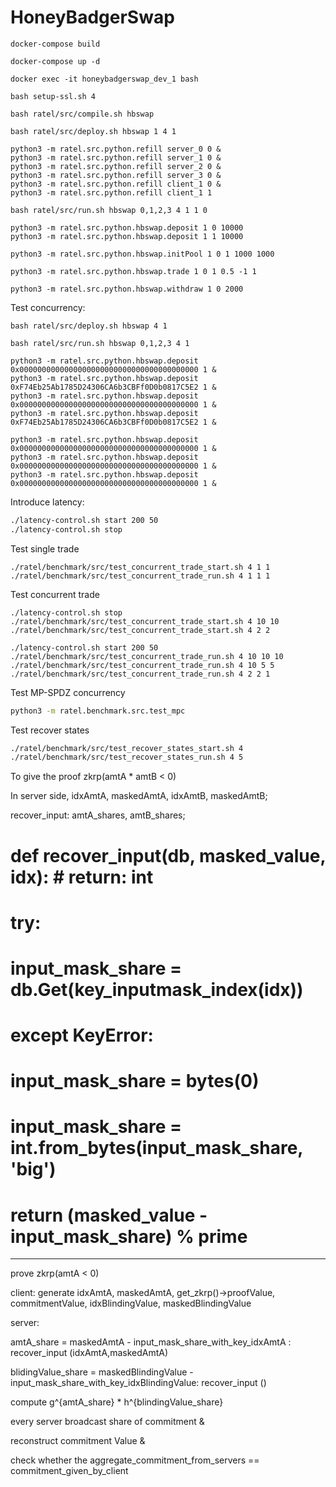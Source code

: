 # HoneyBadgerSwap

`docker-compose build`

`docker-compose up -d`

`docker exec -it honeybadgerswap_dev_1 bash`

`bash setup-ssl.sh 4`

`bash ratel/src/compile.sh hbswap`

`bash ratel/src/deploy.sh hbswap 1 4 1`

```
python3 -m ratel.src.python.refill server_0 0 &
python3 -m ratel.src.python.refill server_1 0 &
python3 -m ratel.src.python.refill server_2 0 &
python3 -m ratel.src.python.refill server_3 0 &
python3 -m ratel.src.python.refill client_1 0 &
python3 -m ratel.src.python.refill client_1 1
```

`bash ratel/src/run.sh hbswap 0,1,2,3 4 1 1 0`

```
python3 -m ratel.src.python.hbswap.deposit 1 0 10000
python3 -m ratel.src.python.hbswap.deposit 1 1 10000
```

`python3 -m ratel.src.python.hbswap.initPool 1 0 1 1000 1000`

`python3 -m ratel.src.python.hbswap.trade 1 0 1 0.5 -1 1`

`python3 -m ratel.src.python.hbswap.withdraw 1 0 2000`



Test concurrency:
```
bash ratel/src/deploy.sh hbswap 4 1

bash ratel/src/run.sh hbswap 0,1,2,3 4 1

python3 -m ratel.src.python.hbswap.deposit 0x0000000000000000000000000000000000000000 1 &
python3 -m ratel.src.python.hbswap.deposit 0xF74Eb25Ab1785D24306CA6b3CBFf0D0b0817C5E2 1 &
python3 -m ratel.src.python.hbswap.deposit 0x0000000000000000000000000000000000000000 1 &
python3 -m ratel.src.python.hbswap.deposit 0xF74Eb25Ab1785D24306CA6b3CBFf0D0b0817C5E2 1 &

python3 -m ratel.src.python.hbswap.deposit 0x0000000000000000000000000000000000000000 1 &
python3 -m ratel.src.python.hbswap.deposit 0x0000000000000000000000000000000000000000 1 &
python3 -m ratel.src.python.hbswap.deposit 0x0000000000000000000000000000000000000000 1 &

```

Introduce latency:
```bash
./latency-control.sh start 200 50
./latency-control.sh stop
```

Test single trade
```
./ratel/benchmark/src/test_concurrent_trade_start.sh 4 1 1
./ratel/benchmark/src/test_concurrent_trade_run.sh 4 1 1 1
```

Test concurrent trade
```
./latency-control.sh stop
./ratel/benchmark/src/test_concurrent_trade_start.sh 4 10 10
./ratel/benchmark/src/test_concurrent_trade_start.sh 4 2 2

./latency-control.sh start 200 50
./ratel/benchmark/src/test_concurrent_trade_run.sh 4 10 10 10
./ratel/benchmark/src/test_concurrent_trade_run.sh 4 10 5 5
./ratel/benchmark/src/test_concurrent_trade_run.sh 4 2 2 1
```

Test MP-SPDZ concurrency
```bash
python3 -m ratel.benchmark.src.test_mpc
```

Test recover states
```bash
./ratel/benchmark/src/test_recover_states_start.sh 4
./ratel/benchmark/src/test_recover_states_run.sh 4 5
```

To give the proof zkrp(amtA * amtB < 0)

In server side, idxAmtA, maskedAmtA, idxAmtB, maskedAmtB; 

recover_input: amtA_shares, amtB_shares;











# def recover_input(db, masked_value, idx): # return: int
#     try:
#         input_mask_share = db.Get(key_inputmask_index(idx))
#     except KeyError:
#         input_mask_share = bytes(0)
#     input_mask_share = int.from_bytes(input_mask_share, 'big')
#     return (masked_value - input_mask_share) % prime



----------------------------------------------------------------

prove zkrp(amtA < 0)

client: generate idxAmtA, maskedAmtA,    get_zkrp()->proofValue, commitmentValue, idxBlindingValue, maskedBlindingValue

server:

amtA_share = maskedAmtA - input_mask_share_with_key_idxAmtA : recover_input (idxAmtA,maskedAmtA)

blidingValue_share = maskedBlindingValue - input_mask_share_with_key_idxBlindingValue: recover_input ()

compute g^{amtA_share} * h^{blindingValue_share}



every server broadcast share of commitment & 

reconstruct commitment Value & 

check whether the aggregate_commitment_from_servers == commitment_given_by_client




